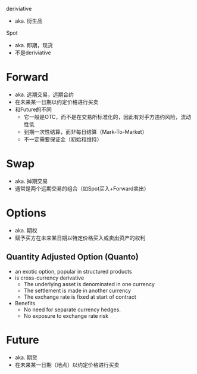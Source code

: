 deriviative
- aka. 衍生品 

Spot
- aka. 即期，现货
- 不是deriviative
# Forward
- aka. 远期交易，远期合约
- 在未来某一日期以约定价格进行买卖
- 和Future的不同
  - 它一般是OTC，而不是在交易所标准化的，因此有对手方违约风险，流动性低
  - 到期一次性结算，而非每日结算（Mark-To-Market）
  - 不一定需要保证金（初始和维持）

# Swap
- aka. 掉期交易
- 通常是两个远期交易的组合（如Spot买入+Forward卖出）


# Options
- aka. 期权
- 赋予买方在未来某日期以特定价格买入或卖出资产的权利

## Quantity Adjusted Option (Quanto)
- an exotic option, popular in structured products
- is cross-currency derivative
  - The underlying asset is denominated in one currency
  - The settlement is made in another currency
  - The exchange rate is fixed at start of contract
- Benefits
  - No need for separate currency hedges.  
  - No exposure to exchange rate risk

# Future
- aka. 期货
- 在未来某一日期（地点）以约定价格进行买卖

